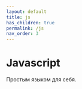 ```yaml
---
layout: default
title: js
has_children: true
permalink: /js
nav_order: 3
---
```

# Javascript

Простым языком для себя.
